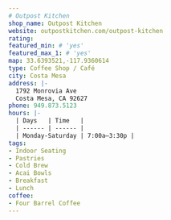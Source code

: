 ```yaml
---
# Outpost Kitchen
shop_name: Outpost Kitchen
website: outpostkitchen.com/outpost-kitchen
rating:
featured_min: # 'yes'
featured_max_1: # 'yes'
map: 33.6393521,-117.9360614
type: Coffee Shop / Café
city: Costa Mesa
address: |-
  1792 Monrovia Ave
  Costa Mesa, CA 92627
phone: 949.873.5123
hours: |-
  | Days   | Time   |
  | ------ | ------ |
  | Monday-Saturday | 7:00a–3:30p |
tags:
- Indoor Seating
- Pastries
- Cold Brew
- Acai Bowls
- Breakfast
- Lunch
coffee:
- Four Barrel Coffee
---
```

